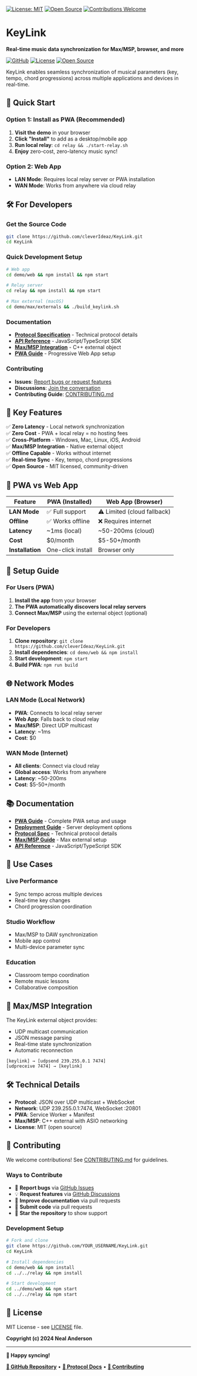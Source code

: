 [![License: MIT](https://img.shields.io/badge/License-MIT-yellow.svg)](LICENSE)
[![Open Source](https://badges.frapsoft.com/os/v1/open-source.svg?v=103)](https://github.com/cleverIdeaz/KeyLink)
[![Contributions Welcome](https://img.shields.io/badge/contributions-welcome-brightgreen.svg)](CONTRIBUTING.md)

# KeyLink

**Real-time music data synchronization for Max/MSP, browser, and more**

[![GitHub](https://img.shields.io/badge/GitHub-KeyLink-blue?style=flat&logo=github)](https://github.com/cleverIdeaz/KeyLink)
[![License](https://img.shields.io/badge/License-MIT-green.svg)](https://github.com/cleverIdeaz/KeyLink/blob/main/LICENSE)
[![Open Source](https://img.shields.io/badge/Open%20Source-Yes-brightgreen)](https://github.com/cleverIdeaz/KeyLink)

KeyLink enables seamless synchronization of musical parameters (key, tempo, chord progressions) across multiple applications and devices in real-time.

## 🚀 Quick Start

### Option 1: Install as PWA (Recommended)
1. **Visit the demo** in your browser
2. **Click "Install"** to add as a desktop/mobile app
3. **Run local relay**: `cd relay && ./start-relay.sh`
4. **Enjoy** zero-cost, zero-latency music sync!

### Option 2: Web App
- **LAN Mode**: Requires local relay server or PWA installation
- **WAN Mode**: Works from anywhere via cloud relay

## 🛠️ For Developers

### Get the Source Code
```bash
git clone https://github.com/cleverIdeaz/KeyLink.git
cd KeyLink
```

### Quick Development Setup
```bash
# Web app
cd demo/web && npm install && npm start

# Relay server
cd relay && npm install && npm start

# Max external (macOS)
cd demo/max/externals && ./build_keylink.sh
```

### Documentation
- **[Protocol Specification](docs/protocol.md)** - Technical protocol details
- **[API Reference](demo/web/src/keylink-sdk.ts)** - JavaScript/TypeScript SDK
- **[Max/MSP Integration](demo/max/README.md)** - C++ external object
- **[PWA Guide](demo/web/PWA_README.md)** - Progressive Web App setup

### Contributing
- **Issues**: [Report bugs or request features](https://github.com/cleverIdeaz/KeyLink/issues)
- **Discussions**: [Join the conversation](https://github.com/cleverIdeaz/KeyLink/discussions)
- **Contributing Guide**: [CONTRIBUTING.md](CONTRIBUTING.md)

## 🎯 Key Features

✅ **Zero Latency** - Local network synchronization  
✅ **Zero Cost** - PWA + local relay = no hosting fees  
✅ **Cross-Platform** - Windows, Mac, Linux, iOS, Android  
✅ **Max/MSP Integration** - Native external object  
✅ **Offline Capable** - Works without internet  
✅ **Real-time Sync** - Key, tempo, chord progressions  
✅ **Open Source** - MIT licensed, community-driven  

## 📱 PWA vs Web App

| Feature | PWA (Installed) | Web App (Browser) |
|---------|----------------|-------------------|
| **LAN Mode** | ✅ Full support | ⚠️ Limited (cloud fallback) |
| **Offline** | ✅ Works offline | ❌ Requires internet |
| **Latency** | ~1ms (local) | ~50-200ms (cloud) |
| **Cost** | $0/month | $5-50+/month |
| **Installation** | One-click install | Browser only |

## 🔧 Setup Guide

### For Users (PWA)
1. **Install the app** from your browser
2. **The PWA automatically discovers local relay servers**
3. **Connect Max/MSP** using the external object (optional)

### For Developers
1. **Clone repository**: `git clone https://github.com/cleverIdeaz/KeyLink.git`
2. **Install dependencies**: `cd demo/web && npm install`
3. **Start development**: `npm start`
4. **Build PWA**: `npm run build`

## 🌐 Network Modes

### LAN Mode (Local Network)
- **PWA**: Connects to local relay server
- **Web App**: Falls back to cloud relay
- **Max/MSP**: Direct UDP multicast
- **Latency**: ~1ms
- **Cost**: $0

### WAN Mode (Internet)
- **All clients**: Connect via cloud relay
- **Global access**: Works from anywhere
- **Latency**: ~50-200ms
- **Cost**: $5-50+/month

## 📚 Documentation

- **[PWA Guide](demo/web/PWA_README.md)** - Complete PWA setup and usage
- **[Deployment Guide](relay/DEPLOYMENT.md)** - Server deployment options
- **[Protocol Spec](docs/protocol.md)** - Technical protocol details
- **[Max/MSP Guide](demo/max/README.md)** - Max external setup
- **[API Reference](demo/web/src/keylink-sdk.ts)** - JavaScript/TypeScript SDK

## 🎵 Use Cases

### Live Performance
- Sync tempo across multiple devices
- Real-time key changes
- Chord progression coordination

### Studio Workflow
- Max/MSP to DAW synchronization
- Mobile app control
- Multi-device parameter sync

### Education
- Classroom tempo coordination
- Remote music lessons
- Collaborative composition

## 🔌 Max/MSP Integration

The KeyLink external object provides:
- UDP multicast communication
- JSON message parsing
- Real-time state synchronization
- Automatic reconnection

```maxmsp
[keylink] → [udpsend 239.255.0.1 7474]
[udpreceive 7474] → [keylink]
```

## 🛠️ Technical Details

- **Protocol**: JSON over UDP multicast + WebSocket
- **Network**: UDP 239.255.0.1:7474, WebSocket :20801
- **PWA**: Service Worker + Manifest
- **Max/MSP**: C++ external with ASIO networking
- **License**: MIT (open source)

## 🤝 Contributing

We welcome contributions! See [CONTRIBUTING.md](CONTRIBUTING.md) for guidelines.

### Ways to Contribute
- 🐛 **Report bugs** via [GitHub Issues](https://github.com/cleverIdeaz/KeyLink/issues)
- 💡 **Request features** via [GitHub Discussions](https://github.com/cleverIdeaz/KeyLink/discussions)
- 📝 **Improve documentation** via pull requests
- 🔧 **Submit code** via pull requests
- 🌟 **Star the repository** to show support

### Development Setup
```bash
# Fork and clone
git clone https://github.com/YOUR_USERNAME/KeyLink.git
cd KeyLink

# Install dependencies
cd demo/web && npm install
cd ../../relay && npm install

# Start development
cd ../demo/web && npm start
cd ../../relay && npm start
```

## 📄 License

MIT License - see [LICENSE](LICENSE) file.

**Copyright (c) 2024 Neal Anderson**

---

**🎵 Happy syncing!**

**[🐙 GitHub Repository](https://github.com/cleverIdeaz/KeyLink)** • **[📖 Protocol Docs](docs/protocol.md)** • **[🤝 Contributing](CONTRIBUTING.md)** 